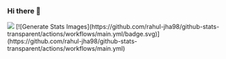 ### Hi there 👋

<!--
**KimWonRyeol/KimWonRyeol** is a ✨ _special_ ✨ repository because its `README.md` (this file) appears on your GitHub profile.

Here are some ideas to get you started:

- 🔭 I’m currently working on ...
- 🌱 I’m currently learning ...
- 👯 I’m looking to collaborate on ...
- 🤔 I’m looking for help with ...
- 💬 Ask me about ...
- 📫 How to reach me: ...
- 😄 Pronouns: ...
- ⚡ Fun fact: ...
-->

<img src="https://capsule-render.vercel.app/api?type=waving&color=auto&height=300&section=header&text=%20KimWonRyeol%20&fontSize=90&textBg=true" />
[![Generate Stats Images](https://github.com/rahul-jha98/github-stats-transparent/actions/workflows/main.yml/badge.svg)](https://github.com/rahul-jha98/github-stats-transparent/actions/workflows/main.yml)
